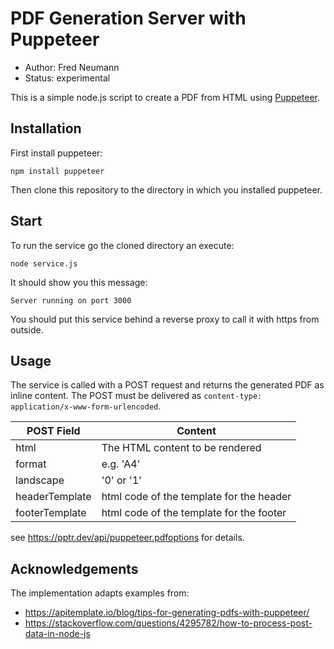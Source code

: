 # PDF Generation Server with Puppeteer

- Author: Fred Neumann
- Status: experimental

This is a simple node.js script to create a PDF from HTML using [Puppeteer](https://pptr.dev/).

## Installation

First install puppeteer:

````
npm install puppeteer
````

Then clone this repository to the directory in which you installed puppeteer.

## Start

To run the service go the cloned directory an execute:
````
node service.js
````

It should show you this message:
````
Server running on port 3000
````

You should put this service behind a reverse proxy to call it with https from outside.

## Usage

The service is called with a POST request and returns the generated PDF as inline content. The POST must be delivered as 
`content-type: application/x-www-form-urlencoded`.

| POST Field       | Content                                  |
|------------------|------------------------------------------|
| html             | The HTML content to be rendered          |
| format           | e.g. 'A4'                                |
| landscape        | '0' or '1'                               |
| headerTemplate   | html code of the template for the header |
| footerTemplate   | html code of the template for the footer |

see https://pptr.dev/api/puppeteer.pdfoptions for details.

## Acknowledgements

The implementation adapts examples from:

- https://apitemplate.io/blog/tips-for-generating-pdfs-with-puppeteer/
- https://stackoverflow.com/questions/4295782/how-to-process-post-data-in-node-js

